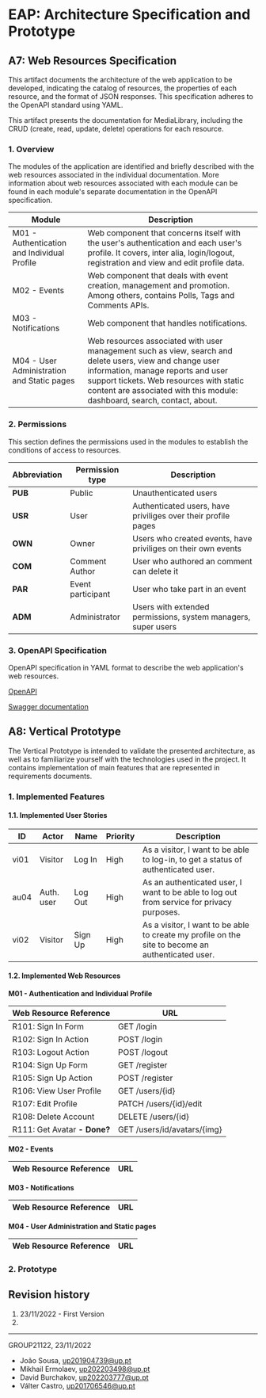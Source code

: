 # EAP: Architecture Specification and Prototype
## A7: Web Resources Specification

This artifact documents the  architecture of the web application to be developed, indicating the catalog of resources, the properties of each resource, and the format of JSON responses. This specification adheres to the OpenAPI standard using YAML.

This artifact presents the documentation for MediaLibrary, including the CRUD (create, read, update, delete) operations for each resource.


### 1. Overview

The modules of the application are identified and briefly described with the web resources associated in the individual documentation.
More information about web resources associated with each module can be found in each module's separate documentation in the OpenAPI specification.


|   Module   | Description    |
| --------- | ---------- |
|  M01 - Authentication and Individual Profile    | Web component that concerns itself with the user's authentication and each user's profile. It covers, inter alia, login/logout, registration and view and edit profile data. 	|
|  M02 - Events   | Web component that deals with event creation, management and promotion. Among others, contains Polls, Tags and Comments APIs. 	|
|  M03 - Notifications   | Web component that handles notifications. |
|  M04 - User Administration and Static pages   | Web resources associated with user management such as view, search and delete users, view and change user information, manage reports and user support tickets. Web resources with static content are associated with this module: dashboard, search, contact, about. 	|



### 2. Permissions

This section defines the permissions used in the modules to establish the conditions of access to resources.


|  Abbreviation   |  Permission type | Description |
| --------- | ---------- | ---------- |
|  **PUB**   | Public	| Unauthenticated users  |
|  **USR**   | User	| Authenticated users, have priviliges over their profile pages  |
|  **OWN**   | Owner	| Users who created events, have priviliges on their own events |
|  **COM**   | Comment Author | User who authored an comment can delete it |
|  **PAR**   | Event participant | User who take part in an event |
|  **ADM**   | Administrator	| Users with extended permissions, system managers, super users |

### 3. OpenAPI Specification

OpenAPI specification in YAML format to describe the web application's web resources.

[OpenAPI](https://git.fe.up.pt/lbaw/lbaw2223/lbaw22122/-/blob/main/Docs/EAP/a7_openapi.yml)

[Swagger documentation](https://app.swaggerhub.com/apis/lbaw22122_Event/UPortoEvent/1.0)



## A8: Vertical Prototype
The Vertical Prototype is intended to validate the presented architecture, as well as to familiarize yourself with the technologies used in the project. It contains implementation of main features  that are represented in requirements documents.

### 1. Implemented Features

#### 1.1. Implemented User Stories



|ID   | Actor    | Name      |Priority | Description |
| --- | -----    | ----      | ------- | ----------- |
|vi01 | Visitor  | Log In    | High    | As a visitor, I want to be able to log-in, to get a status of authenticated user. |
|au04 |Auth. user| Log Out   | High    | As an authenticated user, I want to be able to log out from service for privacy purposes. |
|vi02 | Visitor  | Sign Up   | High    |As a visitor, I want to be able to create my profile on the site to become an authenticated user. |


#### 1.2. Implemented Web Resources


**M01 - Authentication and Individual Profile**

| Web Resource Reference | URL |
|  ------------------    | --- |
|  R101: Sign In Form    | GET /login |
|  R102: Sign In Action  | POST /login |
|  R103: Logout Action   | POST /logout |
|  R104: Sign Up Form    | GET /register  |
|  R105: Sign Up Action  | POST /register |
|  R106: View User Profile | GET /users/{id} |
|  R107: Edit Profile    | PATCH /users/{id}/edit  |
|  R108: Delete Account  | DELETE /users/{id} |
|  R111: Get Avatar **- Done?**     | GET /users/id/avatars/{img} |


**M02 - Events**


| Web Resource Reference | URL |
| ---------------------- | --- |


**M03 - Notifications**

| Web Resource Reference | URL |
| ---------------------- | --- |


**M04 - User Administration and Static pages**

| Web Resource Reference | URL |
| ---------------------- | --- |


### 2. Prototype


## Revision history

1. 23/11/2022 - First Version
2. 
***
GROUP21122, 23/11/2022

* João Sousa, up201904739@up.pt    
* Mikhail Ermolaev, up202203498@up.pt
* David Burchakov, up202203777@up.pt
* Válter Castro, up201706546@up.pt
